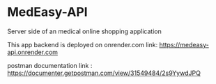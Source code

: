 # MedEasy-API
Server side of an medical online shopping application

This app backend is deployed on onrender.com
link: https://medeasy-api.onrender.com

postman documentation link : https://documenter.getpostman.com/view/31549484/2s9YywdJPQ
